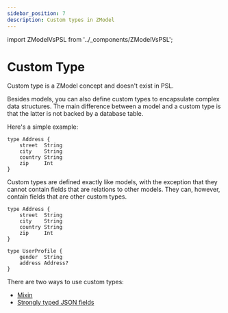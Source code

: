 ```yaml
---
sidebar_position: 7
description: Custom types in ZModel
---
```


import ZModelVsPSL from '../_components/ZModelVsPSL';

# Custom Type

<ZModelVsPSL>
Custom type is a ZModel concept and doesn't exist in PSL.
</ZModelVsPSL>

Besides models, you can also define custom types to encapsulate complex data structures. The main difference between a model and a custom type is that the latter is not backed by a database table.

Here's a simple example:

```zmodel
type Address {
    street  String
    city    String
    country String
    zip     Int
}
```

Custom types are defined exactly like models, with the exception that they cannot contain fields that are relations to other models. They can, however, contain fields that are other custom types.

```zmodel
type Address {
    street  String
    city    String
    country String
    zip     Int
}

type UserProfile {
    gender  String
    address Address?
}
```

There are two ways to use custom types:

- [Mixin](./mixin.md)
- [Strongly typed JSON fields](./typed-json.md)
